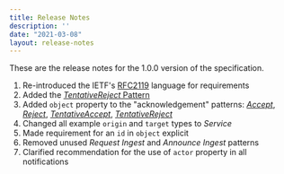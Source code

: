 ```yaml
---
title: Release Notes
description: ''
date: "2021-03-08"
layout: release-notes
---
```


These are the release notes for the 1.0.0 version of the specification.

1. Re-introduced the IETF's [RFC2119](https://www.ietf.org/rfc/rfc2119.txt) language for requirements
1. Added the [_TentativeReject_ Pattern](/specification/1.0.0/tentative-reject)
2. Added `object` property to the "acknowledgement" patterns: [_Accept_](/specification/1.0.0/accept), [_Reject_](/specification/1.0.0/reject), [_TentativeAccept_](/specification/1.0.0/tentative-accept), [_TentativeReject_](/specification/1.0.0/tentative-reject)
3. Changed all example `origin` and `target` types to _Service_
4. Made requirement for an `id` in `object` explicit
5. Removed unused *Request Ingest* and *Announce Ingest* patterns
7. Clarified recommendation for the use of `actor` property in all notifications